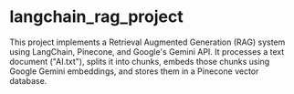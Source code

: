 # langchain_rag_project
This project implements a Retrieval Augmented Generation (RAG) system using LangChain, Pinecone, and Google's Gemini API.  It processes a text document ("AI.txt"), splits it into chunks, embeds those chunks using Google Gemini embeddings, and stores them in a Pinecone vector database. 
